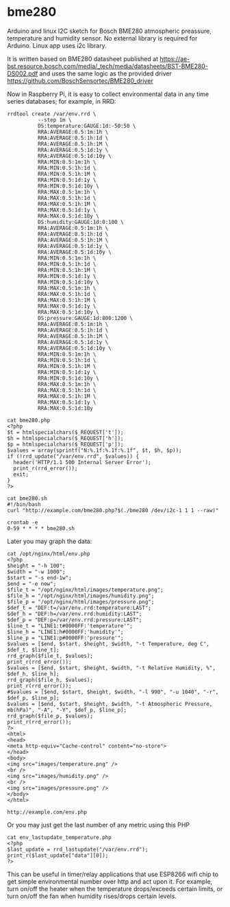 # bme280
Arduino and linux I2C sketch for Bosch BME280 atmospheric preassure, temperature and humidity sensor. No external library is required for Arduino. Linux app uses i2c library.

It is written based on BME280 datasheet published at https://ae-bst.resource.bosch.com/media/_tech/media/datasheets/BST-BME280-DS002.pdf
and uses the same logic as the provided driver https://github.com/BoschSensortec/BME280_driver

Now in Raspberry Pi, it is easy to collect environmental data in any time series databases; for example, in RRD:

```
rrdtool create /var/env.rrd \
          --step 1m \
          DS:temperature:GAUGE:1d:-50:50 \
          RRA:AVERAGE:0.5:1m:1h \
          RRA:AVERAGE:0.5:1h:1d \
          RRA:AVERAGE:0.5:1h:1M \
          RRA:AVERAGE:0.5:1d:1y \
          RRA:AVERAGE:0.5:1d:10y \
          RRA:MIN:0.5:1m:1h \
          RRA:MIN:0.5:1h:1d \
          RRA:MIN:0.5:1h:1M \
          RRA:MIN:0.5:1d:1y \
          RRA:MIN:0.5:1d:10y \
          RRA:MAX:0.5:1m:1h \
          RRA:MAX:0.5:1h:1d \
          RRA:MAX:0.5:1h:1M \
          RRA:MAX:0.5:1d:1y \
          RRA:MAX:0.5:1d:10y \
          DS:humidity:GAUGE:1d:0:100 \
          RRA:AVERAGE:0.5:1m:1h \
          RRA:AVERAGE:0.5:1h:1d \
          RRA:AVERAGE:0.5:1h:1M \
          RRA:AVERAGE:0.5:1d:1y \
          RRA:AVERAGE:0.5:1d:10y \
          RRA:MIN:0.5:1m:1h \
          RRA:MIN:0.5:1h:1d \
          RRA:MIN:0.5:1h:1M \
          RRA:MIN:0.5:1d:1y \
          RRA:MIN:0.5:1d:10y \
          RRA:MAX:0.5:1m:1h \
          RRA:MAX:0.5:1h:1d \
          RRA:MAX:0.5:1h:1M \
          RRA:MAX:0.5:1d:1y \
          RRA:MAX:0.5:1d:10y \
          DS:pressure:GAUGE:1d:800:1200 \
          RRA:AVERAGE:0.5:1m:1h \
          RRA:AVERAGE:0.5:1h:1d \
          RRA:AVERAGE:0.5:1h:1M \
          RRA:AVERAGE:0.5:1d:1y \
          RRA:AVERAGE:0.5:1d:10y \
          RRA:MIN:0.5:1m:1h \
          RRA:MIN:0.5:1h:1d \
          RRA:MIN:0.5:1h:1M \
          RRA:MIN:0.5:1d:1y \
          RRA:MIN:0.5:1d:10y \
          RRA:MAX:0.5:1m:1h \
          RRA:MAX:0.5:1h:1d \
          RRA:MAX:0.5:1h:1M \
          RRA:MAX:0.5:1d:1y \
          RRA:MAX:0.5:1d:10y
          
cat bme280.php
<?php
$t = htmlspecialchars($_REQUEST['t']);
$h = htmlspecialchars($_REQUEST['h']);
$p = htmlspecialchars($_REQUEST['p']);
$values = array(sprintf("N:%.1f:%.1f:%.1f", $t, $h, $p));
if (!rrd_update("/var/env.rrd", $values)) {
  header('HTTP/1.1 500 Internal Server Error');
  print_r(rrd_error());
  exit;
}
?>

cat bme280.sh
#!/bin/bash
curl "http://example.com/bme280.php?$(./bme280 /dev/i2c-1 1 1 --raw)"

crontab -e
0-59 * * * * bme280.sh

```

Later you may graph the data:

```
cat /opt/nginx/html/env.php
<?php
$height = "-h 100";
$width = "-w 1000";
$start = "-s end-1w";
$end = "-e now";
$file_t = "/opt/nginx/html/images/temperature.png";
$file_h = "/opt/nginx/html/images/humidity.png";
$file_p = "/opt/nginx/html/images/pressure.png";
$def_t = "DEF:t=/var/env.rrd:temperature:LAST";
$def_h = "DEF:h=/var/env.rrd:humidity:LAST";
$def_p = "DEF:p=/var/env.rrd:pressure:LAST";
$line_t = "LINE1:t#0000FF:'temperature'";
$line_h = "LINE1:h#0000FF:'humidity'";
$line_p = "LINE1:p#0000FF:'pressure'";
$values = [$end, $start, $height, $width, "-t Temperature, deg C", $def_t, $line_t];
rrd_graph($file_t, $values);
print_r(rrd_error());
$values = [$end, $start, $height, $width, "-t Relative Humidity, %", $def_h, $line_h];
rrd_graph($file_h, $values);
print_r(rrd_error());
#$values = [$end, $start, $height, $width, "-l 990", "-u 1040", "-r", $def_p, $line_p];
$values = [$end, $start, $height, $width, "-t Atmospheric Pressure, mb(hPa)", "-A", "-Y", $def_p, $line_p];
rrd_graph($file_p, $values);
print_r(rrd_error());
?>
<html>
<head>
<meta http-equiv="Cache-control" content="no-store">
</head>
<body>
<img src="images/temperature.png" />
<br />
<img src="images/humidity.png" />
<br />
<img src="images/pressure.png" />
</body>
</html>

http://example.com/env.php
```
Or you may just get the last number of any metric using this PHP

```
cat env_lastupdate_temperature.php
<?php
$last_update = rrd_lastupdate("/var/env.rrd");
print_r($last_update["data"][0]);
?>
```

This can be useful in timer/relay applications that use ESP8266 wifi chip to get simple environmental number over http and act upon it. For example, turn on/off the heater when the temperature drops/exceeds certain limits, or turn on/off the fan when humidity rises/drops certain levels.
